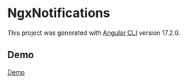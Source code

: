 # NgxNotifications

This project was generated with [Angular CLI](https://github.com/angular/angular-cli) version 17.2.0.

## Demo

[Demo](https://c44-org.github.io/ngx-notifications/)